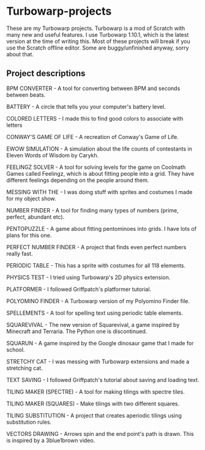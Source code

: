 # Turbowarp-projects
These are my Turbowarp projects. Turbowarp is a mod of Scratch with many new and useful features. I use Turbowarp 1.10.1, which is the latest version at the time of writing this. Most of these projects will break if you use the Scratch offline editor. Some are buggy/unfinished anyway, sorry about that.

## Project descriptions
BPM CONVERTER - A tool for converting between BPM and seconds between beats.

BATTERY - A circle that tells you your computer's battery level.

COLORED LETTERS - I made this to find good colors to associate with letters

CONWAY'S GAME OF LIFE - A recreation of Conway's Game of Life.

EWOW SIMULATION - A simulation about the life counts of contestants in Eleven Words of Wisdom by Carykh.

FEELINGZ SOLVER - A tool for solving levels for the game on Coolmath Games called Feelingz, which is about fitting people into a grid. They have different feelings depending on the people around them.

MESSING WITH THE - I was doing stuff with sprites and costumes I made for my object show.

NUMBER FINDER - A tool for finding many types of numbers (prime, perfect, abundant etc).

PENTOPUZZLE - A game about fitting pentominoes into grids. I have lots of plans for this one.

PERFECT NUMBER FINDER - A project that finds even perfect numbers really fast.

PERIODIC TABLE - This has a sprite with costumes for all 118 elements.

PHYSICS TEST - I tried using Turbowarp's 2D physics extension.

PLATFORMER - I followed Griffpatch's platformer tutorial.

POLYOMINO FINDER - A Turbowarp version of my Polyomino Finder file.

SPELLEMENTS - A tool for spelling text using periodic table elements.

SQUAREVIVAL - The new version of Squarevival, a game inspired by Minecraft and Terraria. The Python one is discontinued. 

SQUARUN - A game inspired by the Google dinosaur game that I made for school.

STRETCHY CAT - I was messing with Turbowarp extensions and made a stretching cat.

TEXT SAVING - I followed Griffpatch's tutorial about saving and loading text.

TILING MAKER (SPECTRE) - A tool for making tilings with spectre tiles.

TILING MAKER (SQUARES) - Make tilings with two different squares.

TILING SUBSTITUTION - A project that creates aperiodic tilings using substitution rules.

VECTORS DRAWING - Arrows spin and the end point's path is drawn. This is inspired by a 3blue1brown video.
